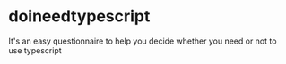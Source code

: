 # doineedtypescript
It's an easy questionnaire to help you decide whether you need or not to use typescript
